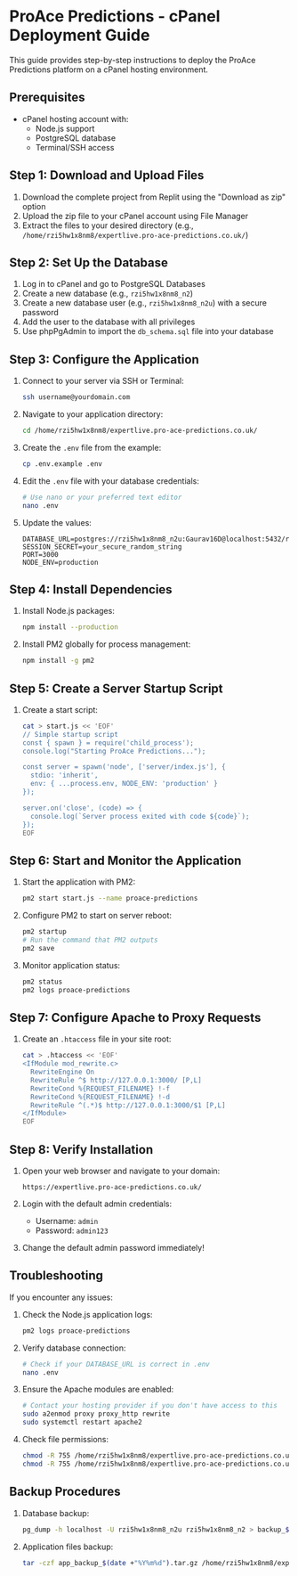# ProAce Predictions - cPanel Deployment Guide

This guide provides step-by-step instructions to deploy the ProAce Predictions platform on a cPanel hosting environment.

## Prerequisites

- cPanel hosting account with:
  - Node.js support
  - PostgreSQL database
  - Terminal/SSH access

## Step 1: Download and Upload Files

1. Download the complete project from Replit using the "Download as zip" option
2. Upload the zip file to your cPanel account using File Manager
3. Extract the files to your desired directory (e.g., `/home/rzi5hw1x8nm8/expertlive.pro-ace-predictions.co.uk/`)

## Step 2: Set Up the Database

1. Log in to cPanel and go to PostgreSQL Databases
2. Create a new database (e.g., `rzi5hw1x8nm8_n2`)
3. Create a new database user (e.g., `rzi5hw1x8nm8_n2u`) with a secure password
4. Add the user to the database with all privileges
5. Use phpPgAdmin to import the `db_schema.sql` file into your database

## Step 3: Configure the Application

1. Connect to your server via SSH or Terminal:
   ```bash
   ssh username@yourdomain.com
   ```

2. Navigate to your application directory:
   ```bash
   cd /home/rzi5hw1x8nm8/expertlive.pro-ace-predictions.co.uk/
   ```

3. Create the `.env` file from the example:
   ```bash
   cp .env.example .env
   ```

4. Edit the `.env` file with your database credentials:
   ```bash
   # Use nano or your preferred text editor
   nano .env
   ```

5. Update the values:
   ```
   DATABASE_URL=postgres://rzi5hw1x8nm8_n2u:Gaurav16D@localhost:5432/rzi5hw1x8nm8_n2
   SESSION_SECRET=your_secure_random_string
   PORT=3000
   NODE_ENV=production
   ```

## Step 4: Install Dependencies

1. Install Node.js packages:
   ```bash
   npm install --production
   ```

2. Install PM2 globally for process management:
   ```bash
   npm install -g pm2
   ```

## Step 5: Create a Server Startup Script

1. Create a start script:
   ```bash
   cat > start.js << 'EOF'
   // Simple startup script
   const { spawn } = require('child_process');
   console.log("Starting ProAce Predictions...");

   const server = spawn('node', ['server/index.js'], { 
     stdio: 'inherit',
     env: { ...process.env, NODE_ENV: 'production' }
   });

   server.on('close', (code) => {
     console.log(`Server process exited with code ${code}`);
   });
   EOF
   ```

## Step 6: Start and Monitor the Application

1. Start the application with PM2:
   ```bash
   pm2 start start.js --name proace-predictions
   ```

2. Configure PM2 to start on server reboot:
   ```bash
   pm2 startup
   # Run the command that PM2 outputs
   pm2 save
   ```

3. Monitor application status:
   ```bash
   pm2 status
   pm2 logs proace-predictions
   ```

## Step 7: Configure Apache to Proxy Requests

1. Create an `.htaccess` file in your site root:
   ```bash
   cat > .htaccess << 'EOF'
   <IfModule mod_rewrite.c>
     RewriteEngine On
     RewriteRule ^$ http://127.0.0.1:3000/ [P,L]
     RewriteCond %{REQUEST_FILENAME} !-f
     RewriteCond %{REQUEST_FILENAME} !-d
     RewriteRule ^(.*)$ http://127.0.0.1:3000/$1 [P,L]
   </IfModule>
   EOF
   ```

## Step 8: Verify Installation

1. Open your web browser and navigate to your domain:
   ```
   https://expertlive.pro-ace-predictions.co.uk/
   ```

2. Login with the default admin credentials:
   - Username: `admin`
   - Password: `admin123`

3. Change the default admin password immediately!

## Troubleshooting

If you encounter any issues:

1. Check the Node.js application logs:
   ```bash
   pm2 logs proace-predictions
   ```

2. Verify database connection:
   ```bash
   # Check if your DATABASE_URL is correct in .env
   nano .env
   ```

3. Ensure the Apache modules are enabled:
   ```bash
   # Contact your hosting provider if you don't have access to this
   sudo a2enmod proxy proxy_http rewrite
   sudo systemctl restart apache2
   ```

4. Check file permissions:
   ```bash
   chmod -R 755 /home/rzi5hw1x8nm8/expertlive.pro-ace-predictions.co.uk/
   chmod -R 755 /home/rzi5hw1x8nm8/expertlive.pro-ace-predictions.co.uk/public/uploads/
   ```

## Backup Procedures

1. Database backup:
   ```bash
   pg_dump -h localhost -U rzi5hw1x8nm8_n2u rzi5hw1x8nm8_n2 > backup_$(date +"%Y%m%d").sql
   ```

2. Application files backup:
   ```bash
   tar -czf app_backup_$(date +"%Y%m%d").tar.gz /home/rzi5hw1x8nm8/expertlive.pro-ace-predictions.co.uk/
   ```